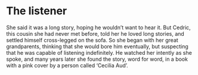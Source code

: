 The listener============



She said it was a long story, hoping he wouldn’t want to hear it. But Cedric, this cousin she had never met before, told her he loved long stories, and settled himself cross-legged on the sofa. So she began with her great grandparents, thinking that she would bore him eventually, but suspecting that he was capable of listening indefinitely. He watched her intently as she spoke, and many years later she found the story, word for word, in a book with a pink cover by a person called ‘Cecilia Aud’.